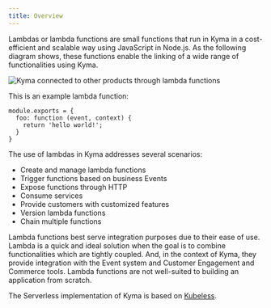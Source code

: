 ```yaml
---
title: Overview
---
```


Lambdas or lambda functions are small functions that run in Kyma in a cost-efficient and scalable way using JavaScript in Node.js. As the following diagram shows, these functions enable the linking of a wide range of functionalities using Kyma.

![Kyma connected to other products through lambda functions](./assets/kyma_connected.png)


This is an example lambda function:

```
module.exports = {
  foo: function (event, context) {
    return 'hello world!';
  }
}
```

The use of lambdas in Kyma addresses several scenarios:  

 * Create and manage lambda functions
 * Trigger functions based on business Events
 * Expose functions through HTTP
 * Consume services
 * Provide customers with customized features
 * Version lambda functions
 * Chain multiple functions

Lambda functions best serve integration purposes due to their ease of use. Lambda is a quick and ideal solution when the goal is to combine functionalities which are tightly coupled. And, in the context of Kyma, they provide integration with the Event system and Customer Engagement and Commerce tools. Lambda functions are not well-suited to building an application from scratch.

The Serverless implementation of Kyma is based on [Kubeless](https://github.com/kubeless/kubeless).
